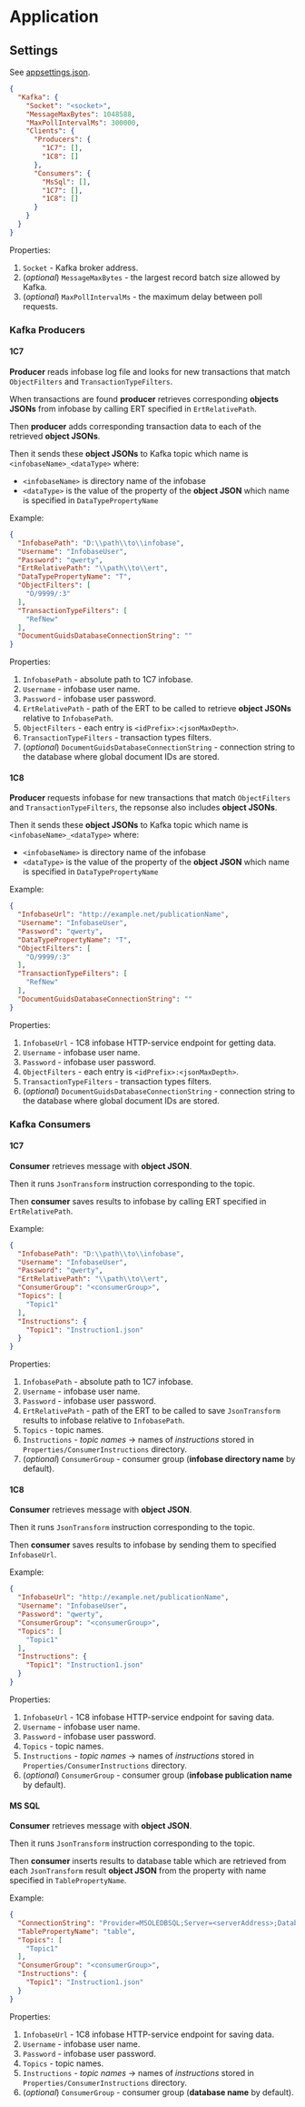 ﻿# Application

## Settings

See [appsettings.json](appsettings.json).

```json
{
  "Kafka": {
    "Socket": "<socket>",
    "MessageMaxBytes": 1048588,
    "MaxPollIntervalMs": 300000,
    "Clients": {
      "Producers": {
        "1C7": [],
        "1C8": []
      },
      "Consumers": {
        "MsSql": [],
        "1C7": [],
        "1C8": []
      }
    }
  }
}
```

Properties:

1. `Socket` - Kafka broker address.
1. (_optional_) `MessageMaxBytes` - the largest record batch size allowed by Kafka.
1. (_optional_) `MaxPollIntervalMs` - the maximum delay between poll requests.



### Kafka Producers

#### 1C7

__Producer__ reads infobase log file and looks for new transactions that match `ObjectFilters` and `TransactionTypeFilters`.

When transactions are found __producer__ retrieves corresponding __objects JSONs__ from infobase by calling ERT specified  in `ErtRelativePath`.

Then __producer__ adds corresponding transaction data to each of the retrieved __object JSONs__.

Then it sends these __object JSONs__ to Kafka topic which name is `<infobaseName>_<dataType>` where:

* `<infobaseName>` is directory name of the infobase
* `<dataType>` is the value of the property of the __object JSON__ which name is specified in `DataTypePropertyName`

Example:

```json
{
  "InfobasePath": "D:\\path\\to\\infobase",
  "Username": "InfobaseUser",
  "Password": "qwerty",
  "ErtRelativePath": "\\path\\to\\ert",
  "DataTypePropertyName": "T",
  "ObjectFilters": [
    "O/9999/:3"
  ],
  "TransactionTypeFilters": [
    "RefNew"
  ],
  "DocumentGuidsDatabaseConnectionString": ""
}
```

Properties:

1. `InfobasePath` - absolute path to 1C7 infobase.
1. `Username` - infobase user name.
1. `Password` - infobase user password.
1. `ErtRelativePath` - path of the ERT to be called to retrieve __object JSONs__ relative to `InfobasePath`.
1. `ObjectFilters` - each entry is `<idPrefix>:<jsonMaxDepth>`.
1. `TransactionTypeFilters` - transaction types filters.
1. (_optional_) `DocumentGuidsDatabaseConnectionString` - connection string to the database where global document IDs are stored.


#### 1C8

__Producer__ requests infobase for new transactions that match `ObjectFilters` and `TransactionTypeFilters`, the repsonse also includes __object JSONs__.

Then it sends these __object JSONs__ to Kafka topic which name is `<infobaseName>_<dataType>` where:

* `<infobaseName>` is directory name of the infobase
* `<dataType>` is the value of the property of the __object JSON__ which name is specified in `DataTypePropertyName`

Example:

```json
{
  "InfobaseUrl": "http://example.net/publicationName",
  "Username": "InfobaseUser",
  "Password": "qwerty",
  "DataTypePropertyName": "T",
  "ObjectFilters": [
    "O/9999/:3"
  ],
  "TransactionTypeFilters": [
    "RefNew"
  ],
  "DocumentGuidsDatabaseConnectionString": ""
}
```

Properties:

1. `InfobaseUrl` - 1C8 infobase HTTP-service endpoint for getting data.
1. `Username` - infobase user name.
1. `Password` - infobase user password.
1. `ObjectFilters` - each entry is `<idPrefix>:<jsonMaxDepth>`.
1. `TransactionTypeFilters` - transaction types filters.
1. (_optional_) `DocumentGuidsDatabaseConnectionString` - connection string to the database where global document IDs are stored.



### Kafka Consumers

#### 1C7

__Consumer__ retrieves message with __object JSON__.

Then it runs `JsonTransform` instruction corresponding to the topic.

Then __consumer__ saves results to infobase by calling ERT specified in `ErtRelativePath`.

Example:

```json
{
  "InfobasePath": "D:\\path\\to\\infobase",
  "Username": "InfobaseUser",
  "Password": "qwerty",
  "ErtRelativePath": "\\path\\to\\ert",
  "ConsumerGroup": "<consumerGroup>",
  "Topics": [
    "Topic1"
  ],
  "Instructions": {
    "Topic1": "Instruction1.json"
  }
}
```

Properties:

1. `InfobasePath` - absolute path to 1C7 infobase.
1. `Username` - infobase user name.
1. `Password` - infobase user password.
1. `ErtRelativePath` - path of the ERT to be called to save `JsonTransform` results to infobase relative to `InfobasePath`.
1. `Topics` - topic names.
1. `Instructions` - _topic names_ -> names of _instructions_ stored in `Properties/ConsumerInstructions` directory.
1. (_optional_) `ConsumerGroup` - consumer group (__infobase directory name__ by default).


#### 1C8

__Consumer__ retrieves message with __object JSON__.

Then it runs `JsonTransform` instruction corresponding to the topic.

Then __consumer__ saves results to infobase by sending them to specified `InfobaseUrl`.

Example:

```json
{
  "InfobaseUrl": "http://example.net/publicationName",
  "Username": "InfobaseUser",
  "Password": "qwerty",
  "ConsumerGroup": "<consumerGroup>",
  "Topics": [
    "Topic1"
  ],
  "Instructions": {
    "Topic1": "Instruction1.json"
  }
}
```

Properties:

1. `InfobaseUrl` - 1C8 infobase HTTP-service endpoint for saving data.
1. `Username` - infobase user name.
1. `Password` - infobase user password.
1. `Topics` - topic names.
1. `Instructions` - _topic names_ -> names of _instructions_ stored in `Properties/ConsumerInstructions` directory.
1. (_optional_) `ConsumerGroup` - consumer group (__infobase publication name__ by default).


#### MS SQL

__Consumer__ retrieves message with __object JSON__.

Then it runs `JsonTransform` instruction corresponding to the topic.

Then __consumer__ inserts results to database table which are retrieved from each `JsonTransform` result __object JSON__ from the property with name specified in `TablePropertyName`.

Example:

```json
{
  "ConnectionString": "Provider=MSOLEDBSQL;Server=<serverAddress>;Database=<dbName>;UID=<username>;PWD=<password>;",
  "TablePropertyName": "table",
  "Topics": [
    "Topic1"
  ],
  "ConsumerGroup": "<consumerGroup>",
  "Instructions": {
    "Topic1": "Instruction1.json"
  }
}
```

Properties:

1. `InfobaseUrl` - 1C8 infobase HTTP-service endpoint for saving data.
1. `Username` - infobase user name.
1. `Password` - infobase user password.
1. `Topics` - topic names.
1. `Instructions` - _topic names_ -> names of _instructions_ stored in `Properties/ConsumerInstructions` directory.
1. (_optional_) `ConsumerGroup` - consumer group (__database name__ by default).
